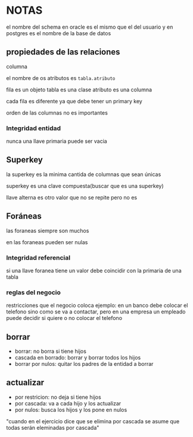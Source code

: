 # NOTAS

el nombre del schema en oracle es el mismo que el del usuario y en postgres es el nombre de la base de datos

## propiedades de las relaciones

columna

el nombre de os atributos es `tabla.atributo`

fila es un objeto
tabla es una clase
atributo es una columna

cada fila es diferente ya que debe tener un primary key

orden de las columnas no es importantes

### Integridad entidad

nunca una llave primaria puede ser vacia

## Superkey

la superkey es la minima cantida de columnas que sean únicas

superkey es una clave compuesta(buscar que es una superkey)

llave alterna es otro valor que no se repite pero no es

## Foráneas

las foraneas siempre son muchos

en las foraneas pueden ser nulas

### Integridad referencial

si una llave foranea tiene un valor debe coincidir con la primaria de una tabla

### reglas del negocio

restricciones que el negocio coloca ejemplo: en un banco debe colocar el telefono sino como se va a contactar, pero en una empresa un empleado puede decidir si quiere o no colocar el telefono

## borrar

- borrar: no borra si tiene hijos
- cascada en borrado: borrar y borrar todos los hijos
- borrar por nulos: quitar los padres de la entidad a borrar
  
## actualizar

- por restricion: no deja si tiene hijos
- por cascada: va a cada hijo y los actualizar
- por nulos: busca los hijos y los pone en nulos

"cuando en el ejercicio dice que se elimina por cascada se asume que todas serán eleminadas por cascada"
